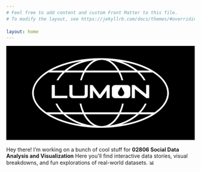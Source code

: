 ```yaml
---
# Feel free to add content and custom Front Matter to this file.
# To modify the layout, see https://jekyllrb.com/docs/themes/#overriding-theme-defaults

layout: home
---
```


<div class="hero-banner">
  <img src="/assets/img/hero.jpg" alt="Banner" />
</div>

Hey there! I’m working on a bunch of cool stuff for **02806 Social Data Analysis and Visualization**
Here you'll find interactive data stories, visual breakdowns, and fun explorations of real-world datasets. 📊